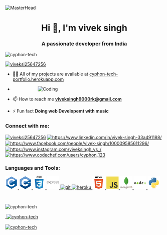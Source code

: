 ![MasterHead](https://media-exp1.licdn.com/dms/image/C5616AQFR4JIm_FDdVg/profile-displaybackgroundimage-shrink_350_1400/0/1607187327471?e=1668643200&v=beta&t=G5-wmgsgkwvh33pBE6Jf4lO11gLJAdnJ5tehdf-tZ7E)
<h1 align="center">Hi 👋, I'm vivek singh</h1>
<h3 align="center">A passionate developer from India</h3>

<p align="left"> <img src="https://komarev.com/ghpvc/?username=cyphon-tech&label=Profile%20views&color=0e75b6&style=flat" alt="cyphon-tech" /> </p>

<!-- <p align="left"> <a href="https://github.com/ryo-ma/github-profile-trophy"><img src="https://github-profile-trophy.vercel.app/?username=cyphon-tech" alt="cyphon-tech" /></a> </p> -->

<p align="left"> <a href="https://twitter.com/viveksi25647256" target="blank"><img src="https://img.shields.io/twitter/follow/viveksi25647256?logo=twitter&style=for-the-badge" alt="viveksi25647256" /></a> </p>

- 👨‍💻 All of my projects are available at [cyphon-tech-portfolio.herokuapp.com](cyphon-tech-portfolio.herokuapp.com)
- <img align="right" alt="Coding" width="400" src="https://cdn.dribbble.com/users/1233499/screenshots/3852878/mobile-development2-2.gif">


- 📫 How to reach me **viveksingh9000rk@gmail.com**

- ⚡ Fun fact **Doing web Developemt with music**

<h3 align="left">Connect with me:</h3>
<p align="left">
<a href="https://twitter.com/viveksi25647256" target="blank"><img align="center" src="https://raw.githubusercontent.com/rahuldkjain/github-profile-readme-generator/master/src/images/icons/Social/twitter.svg" alt="viveksi25647256" height="30" width="40" /></a>
<a href="https://linkedin.com/in/https://www.linkedin.com/in/vivek-singh-33a491188/" target="blank"><img align="center" src="https://raw.githubusercontent.com/rahuldkjain/github-profile-readme-generator/master/src/images/icons/Social/linked-in-alt.svg" alt="https://www.linkedin.com/in/vivek-singh-33a491188/" height="30" width="40" /></a>
<a href="https://fb.com/https://www.facebook.com/people/vivek-singh/100009585611296/" target="blank"><img align="center" src="https://raw.githubusercontent.com/rahuldkjain/github-profile-readme-generator/master/src/images/icons/Social/facebook.svg" alt="https://www.facebook.com/people/vivek-singh/100009585611296/" height="30" width="40" /></a>
<a href="https://instagram.com/https://www.instagram.com/viveksingh_vs_/" target="blank"><img align="center" src="https://raw.githubusercontent.com/rahuldkjain/github-profile-readme-generator/master/src/images/icons/Social/instagram.svg" alt="https://www.instagram.com/viveksingh_vs_/" height="30" width="40" /></a>
<a href="https://www.codechef.com/users/https://www.codechef.com/users/cyphon_123" target="blank"><img align="center" src="https://cdn.jsdelivr.net/npm/simple-icons@3.1.0/icons/codechef.svg" alt="https://www.codechef.com/users/cyphon_123" height="30" width="40" /></a>
</p>

<!-- <img align="center" src="https://cdn.dribbble.com/users/1235346/screenshots/3956218/dribbble_02.gif" /> -->
<h3 align="left">Languages and Tools:</h3>
<p align="left"> <a href="https://www.cprogramming.com/" target="_blank"> <img src="https://raw.githubusercontent.com/devicons/devicon/master/icons/c/c-original.svg" alt="c" width="40" height="40"/> </a> <a href="https://www.w3schools.com/cpp/" target="_blank"> <img src="https://raw.githubusercontent.com/devicons/devicon/master/icons/cplusplus/cplusplus-original.svg" alt="cplusplus" width="40" height="40"/> </a> <a href="https://www.w3schools.com/css/" target="_blank"> <img src="https://raw.githubusercontent.com/devicons/devicon/master/icons/css3/css3-original-wordmark.svg" alt="css3" width="40" height="40"/> </a> <a href="https://expressjs.com" target="_blank"> <img src="https://raw.githubusercontent.com/devicons/devicon/master/icons/express/express-original-wordmark.svg" alt="express" width="40" height="40"/> </a> <a href="https://git-scm.com/" target="_blank"> <img src="https://www.vectorlogo.zone/logos/git-scm/git-scm-icon.svg" alt="git" width="40" height="40"/> </a> <a href="https://heroku.com" target="_blank"> <img src="https://www.vectorlogo.zone/logos/heroku/heroku-icon.svg" alt="heroku" width="40" height="40"/> </a> <a href="https://www.w3.org/html/" target="_blank"> <img src="https://raw.githubusercontent.com/devicons/devicon/master/icons/html5/html5-original-wordmark.svg" alt="html5" width="40" height="40"/> </a> <a href="https://developer.mozilla.org/en-US/docs/Web/JavaScript" target="_blank"> <img src="https://raw.githubusercontent.com/devicons/devicon/master/icons/javascript/javascript-original.svg" alt="javascript" width="40" height="40"/> </a> <a href="https://www.mongodb.com/" target="_blank"> <img src="https://raw.githubusercontent.com/devicons/devicon/master/icons/mongodb/mongodb-original-wordmark.svg" alt="mongodb" width="40" height="40"/> </a> <a href="https://nodejs.org" target="_blank"> <img src="https://raw.githubusercontent.com/devicons/devicon/master/icons/nodejs/nodejs-original-wordmark.svg" alt="nodejs" width="40" height="40"/> </a> <a href="https://www.python.org" target="_blank"> <img src="https://raw.githubusercontent.com/devicons/devicon/master/icons/python/python-original.svg" alt="python" width="40" height="40"/> </a> <a href="https://www.rabbitmq.com" target="_blank"> </p>

<br/>
<div>

<p><img align="left" src="https://github-readme-stats.vercel.app/api/top-langs?username=cyphon-tech&show_icons=true&locale=en&layout=compact" alt="cyphon-tech" /></p>
<br/>

<p>&nbsp;<img align="center" src="https://github-readme-stats.vercel.app/api?username=cyphon-tech&show_icons=true&locale=en" alt="cyphon-tech" /></p>
  </div>



<p><img align="center" src="https://github-readme-streak-stats.herokuapp.com/?user=cyphon-tech&" alt="cyphon-tech" /></p>
